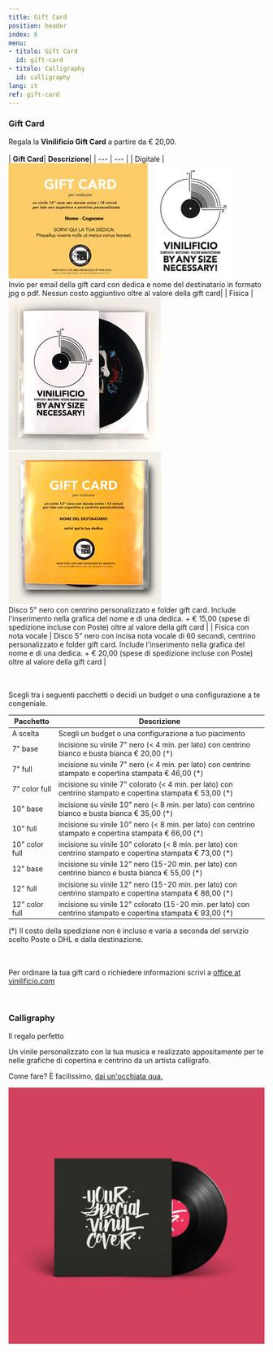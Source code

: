 ```yaml
---
title: Gift Card
position: header
index: 6
menu:
- titolo: Gift Card
  id: gift-card 
- titolo: Calligraphy
  id: calligraphy
lang: it
ref: gift-card
---
```


### Gift Card
Regala la <b>Vinilificio Gift Card</b> a partire da € 20,00.
<br>
<br>
| **Gift Card**| **Descrizione**|
| --- | --- |
| Digitale  | ![giftcard](/img/GIFT-CARD_yellow_WEB.jpg)<br>Invio per email della gift card con dedica e nome del destinatario in formato jpg o pdf. Nessun costo aggiuntivo oltre al valore della gift card|
| Fisica  | ![giftcardvinile](/img/gift-card-mockup-front_web.jpg)![giftcardvinile](/img/gift-card-mockup-back_web.jpg) <br>Disco 5" nero con centrino personalizzato e folder gift card. Include l'inserimento nella grafica del nome e di una dedica. + € 15,00 (spese di spedizione incluse con Poste) oltre al valore della gift card |
| Fisica con nota vocale | Disco 5" nero con incisa nota vocale di 60 secondi, centrino personalizzato e folder gift card. Include l'inserimento nella grafica del nome e di una dedica. + € 20,00 (spese di spedizione incluse con Poste) oltre al valore della gift card |

<br><br>
Scegli tra i seguenti pacchetti o decidi un budget o una configurazione a te congeniale.
<br>

| **Pacchetto** |**Descrizione** |
| --- | --- |
| A scelta | Scegli un budget o una configurazione a tuo piacimento |
| 7" base | incisione su vinile 7" nero (< 4 min. per lato) con centrino bianco e busta bianca € 20,00 (*) |
| 7" full | incisione su vinile 7" nero (< 4 min. per lato) con centrino stampato e copertina stampata € 46,00 (*)|
| 7" color full | incisione su vinile 7" colorato (< 4 min. per lato) con centrino stampato e copertina stampata € 53,00 (*)    |
| 10" base | incisione su vinile 10" nero (< 8 min. per lato) con centrino bianco e busta bianca € 35,00 (*) |
| 10" full | incisione su vinile 10" nero (< 8 min. per lato) con centrino stampato e copertina stampata € 66,00 (*)|
| 10" color full | incisione su vinile 10" colorato (< 8 min. per lato) con centrino stampato e copertina stampata € 73,00 (*)|
| 12" base | incisione su vinile 12" nero (15-20 min. per lato) con centrino bianco e busta bianca € 55,00 (*) |
| 12" full | incisione su vinile 12" nero (15-20 min. per lato) con centrino stampato e copertina stampata € 86,00 (*) |
| 12" color full | incisione su vinile 12" colorato (15-20 min. per lato) con centrino stampato e copertina stampata € 93,00 (*) |

(*) Il costo della spedizione non è incluso e varia a seconda del servizio scelto Poste o DHL e dalla destinazione. 



<br><br>
Per ordinare la tua gift card o richiedere informazioni scrivi a
<a href="mailto:office@vinilificio.com">office at vinilificio.com</a>

<br>

### Calligraphy
Il regalo perfetto

Un vinile personalizzato con la tua musica e realizzato appositamente per te nelle grafiche di copertina e centrino da un artista calligrafo.

Come fare? È facilissimo, <a href="/calligraphy/">dai un'occhiata qua.</a>


![calligraphy](/img/CAROSELLO_1.jpg)


